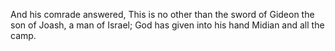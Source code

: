 And his comrade answered, This is no other than the sword of Gideon the son of Joash, a man of Israel; God has given into his hand Midian and all the camp.

